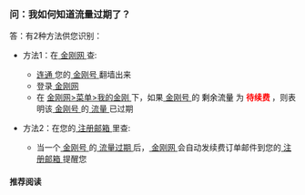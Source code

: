 ### 问：我如何知道流量过期了？
答：有2种方法供您识别：

- 方法1：在[ 金刚网 ](https://github.com/a2zitpro/web/blob/master/kksitecn.md)查:

  - [ 连通 ](https://github.com/a2zitpro/web/blob/master/useofkkid.md)您的[ 金刚号 ](https://github.com/a2zitpro/web/blob/master/kkid.md)翻墙出来
  - 登录[ 金刚网 ](https://github.com/a2zitpro/web/blob/master/kksitecn.md)
  - 在 [ 金刚网>菜单>我的金刚 ](https://www.atozitpro.net/zh/my-account/)下，如果[ 金刚号 ](https://github.com/a2zitpro/web/blob/master/kkid.md)的<font color="Black"> 剩余流量 </font> 为 <font color="Red"><strong> 待续费 </strong></font>，则表明该[ 金刚号 ](https://github.com/a2zitpro/web/blob/master/kkid.md)的[ 流量 ](https://github.com/a2zitpro/web/blob/master/kkdatatraffic.md)已过期

- 方法2：在您的[ 注册邮箱 ](https://github.com/a2zitpro/web/blob/master/emailaddressforregonkksitecn.md)里查:
  - 当一个[ 金刚号 ](https://github.com/a2zitpro/web/blob/master/kkid.md)的[ 流量过期 ](https://github.com/a2zitpro/web/blob/master/kkdatatrafficexpired.md)后，[ 金刚网 ](https://github.com/a2zitpro/web/blob/master/kksitecn.md)会自动发续费订单邮件到您的[ 注册邮箱 ](https://github.com/a2zitpro/web/blob/master/emailaddressforregonkksitecn.md)提醒您

#### 推荐阅读

